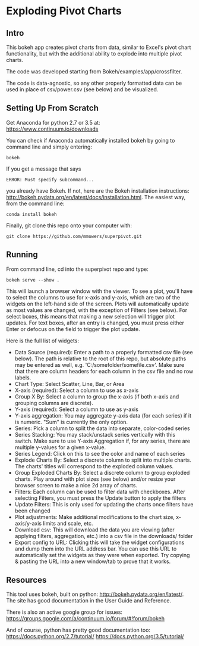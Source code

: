 # Exploding Pivot Charts

## Intro
This bokeh app creates pivot charts from data, similar to Excel's pivot
chart functionality, but with the additional ability to explode into
multiple pivot charts.

The code was developed starting from Bokeh/examples/app/crossfilter.

The code is data-agnostic, so any other properly formatted data can
be used in place of csv/power.csv (see below) and be visualized.

## Setting Up From Scratch
Get Anaconda for python 2.7 or 3.5 at:
https://www.continuum.io/downloads

You can check if Anaconda automatically installed bokeh by going to
command line and simply entering:
```
bokeh
```
If you get a message that says
```
ERROR: Must specify subcommand...
```
you already have Bokeh. If not, here are the Bokeh installation instructions:
http://bokeh.pydata.org/en/latest/docs/installation.html. The easiest way,
from the command line:
```
conda install bokeh
```
Finally, git clone this repo onto your computer with:
```
git clone https://github.com/mmowers/superpivot.git
```

## Running
From command line, cd into the superpivot repo and type:
```
bokeh serve --show .
```
This will launch a browser window with the viewer. To see
a plot, you'll have to select the columns to use for x-axis and y-axis, which are two of the widgets
on the left-hand side of the screen. Plots will automatically update as most values are changed, with the 
exception of Filters (see below). For select boxes, this means that making a new selection will trigger plot updates. For
text boxes, after an entry is changed, you must press either Enter or defocus on the field to trigger the plot update.

Here is the full list of widgets:
* Data Source (required): Enter a path to a properly formatted csv file (see below). The path is relative to the
root of this repo, but absolute paths may be entered as well, e.g. 'C:/somefolder/somefile.csv'. Make sure
that there are column headers for each column in the csv file and no row labels.
* Chart Type: Select Scatter, Line, Bar, or Area
* X-axis (required): Select a column to use as x-axis
* Group X By: Select a column to group the x-axis (if both x-axis and grouping columns are discrete).
* Y-axis (required): Select a column to use as y-axis
* Y-axis aggregation: You may aggregate y-axis data (for each series) if it is numeric. "Sum" is currently the only option.
* Series: Pick a column to split the data into separate, color-coded series
* Series Stacking: You may stack/unstack series vertically with this switch. Make sure to use Y-axis Aggregation if, 
for any series, there are multiple y-values for a given x-value.
* Series Legend: Click on this to see the color and name of each series
* Explode Charts By: Select a discrete column to split into multiple charts. The charts' titles will correspond to the
exploded column values.
* Group Exploded Charts By: Select a discrete column to group exploded charts. Play around with plot sizes (see below)
and/or resize your browser screen to make a nice 2d array of charts.
* Filters: Each column can be used to filter data with checkboxes. After selecting Filters, you must press
the Update button to apply the filters
* Update Filters: This is only used for updating the charts once filters have been changed
* Plot adjustments: Make additional modifications to the chart size, x-axis/y-axis limits and scale, etc.
* Download csv: This will download the data you are viewing (after applying filters, aggregation, etc.) into
a csv file in the downloads/ folder
* Export config to URL: Clicking this will take the widget configurations and dump them into the URL address bar. You can use this URL
to automatically set the widgets as they were when exported. Try copying & pasting the URL into a new window/tab to prove that
it works.

## Resources
This tool uses bokeh, built on python:
http://bokeh.pydata.org/en/latest/.
The site has good documentation in the User Guide and Reference.

There is also an active google group for issues:
https://groups.google.com/a/continuum.io/forum/#!forum/bokeh

And of course, python has pretty good documentation too:
https://docs.python.org/2.7/tutorial/
https://docs.python.org/3.5/tutorial/